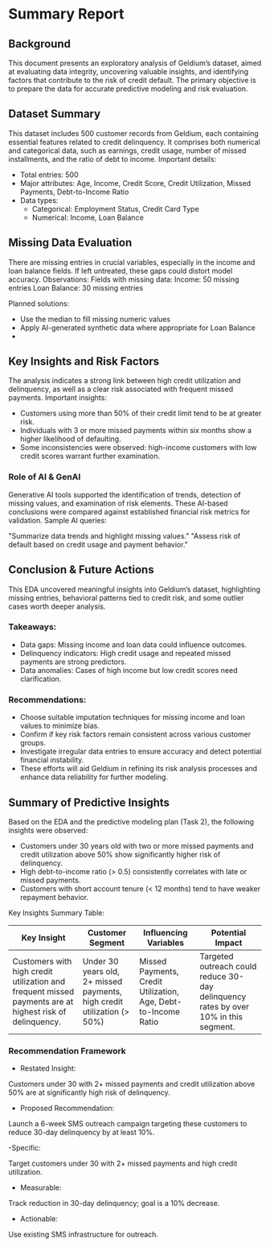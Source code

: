 # Summary Report

## Background

This document presents an exploratory analysis of Geldium’s dataset, aimed at evaluating data integrity, uncovering valuable insights, and identifying factors that contribute to the risk of credit default. The primary objective is to prepare the data for accurate predictive modeling and risk evaluation.

## Dataset Summary

This dataset includes 500 customer records from Geldium, each containing essential features related to credit delinquency. It comprises both numerical and categorical data, such as earnings, credit usage, number of missed installments, and the ratio of debt to income.
Important details:
- Total entries: 500
- Major attributes: Age, Income, Credit Score, Credit Utilization, Missed Payments, Debt-to-Income Ratio
- Data types:
    - Categorical: Employment Status, Credit Card Type
    - Numerical: Income, Loan Balance

## Missing Data Evaluation

There are missing entries in crucial variables, especially in the income and loan balance fields. If left untreated, these gaps could distort model accuracy.
Observations:
Fields with missing data:
Income: 50 missing entries
Loan Balance: 30 missing entries

Planned solutions:
- Use the median to fill missing numeric values
- Apply AI-generated synthetic data where appropriate for Loan Balance
- 
## Key Insights and Risk Factors

The analysis indicates a strong link between high credit utilization and delinquency, as well as a clear risk associated with frequent missed payments.
Important insights:

- Customers using more than 50% of their credit limit tend to be at greater risk.
- Individuals with 3 or more missed payments within six months show a higher likelihood of defaulting.
- Some inconsistencies were observed: high-income customers with low credit scores warrant further examination.

### Role of AI & GenAI
Generative AI tools supported the identification of trends, detection of missing values, and examination of risk elements. These AI-based conclusions were compared against established financial risk metrics for validation.
Sample AI queries:

"Summarize data trends and highlight missing values."
"Assess risk of default based on credit usage and payment behavior."

## Conclusion & Future Actions
This EDA uncovered meaningful insights into Geldium’s dataset, highlighting missing entries, behavioral patterns tied to credit risk, and some outlier cases worth deeper analysis.
### Takeaways:

- Data gaps: Missing income and loan data could influence outcomes.
- Delinquency indicators: High credit usage and repeated missed payments are strong predictors.
- Data anomalies: Cases of high income but low credit scores need clarification.

### Recommendations:

- Choose suitable imputation techniques for missing income and loan values to minimize bias.
- Confirm if key risk factors remain consistent across various customer groups.
- Investigate irregular data entries to ensure accuracy and detect potential financial instability.
- These efforts will aid Geldium in refining its risk analysis processes and enhance data reliability for further modeling.

## Summary of Predictive Insights

Based on the EDA and the predictive modeling plan (Task 2), the following insights were observed:

- Customers under 30 years old with two or more missed payments and credit utilization above 50% show significantly higher risk of delinquency.
- High debt-to-income ratio (> 0.5) consistently correlates with late or missed payments.
- Customers with short account tenure (< 12 months) tend to have weaker repayment behavior.

Key Insights Summary Table:

|Key Insight	| Customer Segment| Influencing Variables	| Potential Impact|
|---------|----------|--------|---------|
|Customers with high credit utilization and frequent missed payments are at highest risk of delinquency.	| Under 30 years old, 2+ missed payments, high credit utilization (> 50%)	| Missed Payments, Credit Utilization, Age, Debt-to-Income Ratio | Targeted outreach could reduce 30-day delinquency rates by over 10% in this segment.|

### Recommendation Framework

- Restated Insight:

Customers under 30 with 2+ missed payments and credit utilization above 50% are at significantly high risk of delinquency.

- Proposed Recommendation:

Launch a 6-week SMS outreach campaign targeting these customers to reduce 30-day delinquency by at least 10%.

-Specific:

Target customers under 30 with 2+ missed payments and high credit utilization.

- Measurable:

Track reduction in 30-day delinquency; goal is a 10% decrease.

- Actionable:

Use existing SMS infrastructure for outreach.

